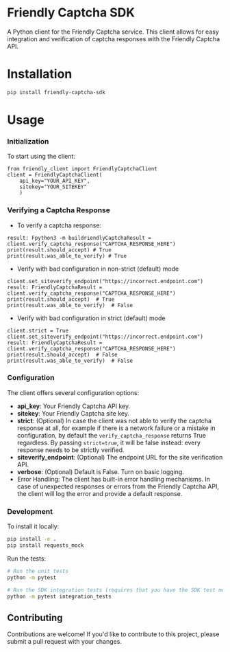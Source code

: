 # Friendly Captcha SDK
A Python client for the Friendly Captcha service. This client allows for easy integration and verification of captcha responses with the Friendly Captcha API.

# Installation
```bash
pip install friendly-captcha-sdk
```

# Usage
### Initialization
To start using the client:
```
from friendly_client import FriendlyCaptchaClient
client = FriendlyCaptchaClient(
    api_key="YOUR_API_KEY", 
    sitekey="YOUR_SITEKEY"
    )
```

### Verifying a Captcha Response
- To verify a captcha response:
```
result: Fpython3 -m buildriendlyCaptchaResult = client.verify_captcha_response("CAPTCHA_RESPONSE_HERE")
print(result.should_accept) # True
print(result.was_able_to_verify) # True
```

- Verify with bad configuration in non-strict (default) mode
```
client.set_siteverify_endpoint("https://incorrect.endpoint.com")
result: FriendlyCaptchaResult = client.verify_captcha_response("CAPTCHA_RESPONSE_HERE")
print(result.should_accept)  # True
print(result.was_able_to_verify)  # False
```

- Verify with bad configuration in strict (default) mode
```
client.strict = True
client.set_siteverify_endpoint("https://incorrect.endpoint.com")
result: FriendlyCaptchaResult = client.verify_captcha_response("CAPTCHA_RESPONSE_HERE")
print(result.should_accept)  # False
print(result.was_able_to_verify)  # False
```



### Configuration
The client offers several configuration options:

- **api_key**: Your Friendly Captcha API key.
- **sitekey**: Your Friendly Captcha site key.
- **strict**: (Optional) In case the client was not able to verify the captcha response at all, for example if there is a network failure or a mistake in configuration, by default the `verify_captcha_response` returns True regardless. By passing `strict=true`, it will be false instead: every response needs to be strictly verified.
- **siteverify_endpoint**: (Optional) The endpoint URL for the site verification API.
- **verbose**: (Optional) Default is False. Turn on basic logging. 
- Error Handling: The client has built-in error handling mechanisms. In case of unexpected responses or errors from the Friendly Captcha API, the client will log the error and provide a default response.

### Development  
To install it locally:
```bash
pip install -e .
pip install requests_mock
```

Run the tests:
```bash
# Run the unit tests
python -m pytest

# Run the SDK integration tests (requires that you have the SDK test mock server running)
python -m pytest integration_tests
```


## Contributing
Contributions are welcome! If you'd like to contribute to this project, please submit a pull request with your changes.


